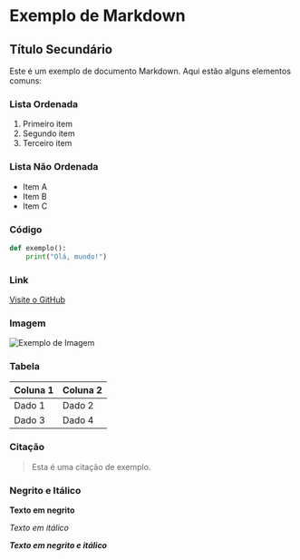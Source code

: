 ﻿# Exemplo de Markdown

## Título Secundário

Este é um exemplo de documento Markdown. Aqui estão alguns elementos comuns:

### Lista Ordenada

1. Primeiro item
2. Segundo item
3. Terceiro item

### Lista Não Ordenada

- Item A
- Item B
- Item C

### Código

```python
def exemplo():
    print("Olá, mundo!")
```

### Link

[Visite o GitHub](https://github.com)

### Imagem

![Exemplo de Imagem](https://via.placeholder.com/150)

### Tabela

| Coluna 1 | Coluna 2 |
|----------|----------|
| Dado 1   | Dado 2   |
| Dado 3   | Dado 4   |

### Citação

> Esta é uma citação de exemplo.

### Negrito e Itálico

**Texto em negrito**

*Texto em itálico*

**_Texto em negrito e itálico_**